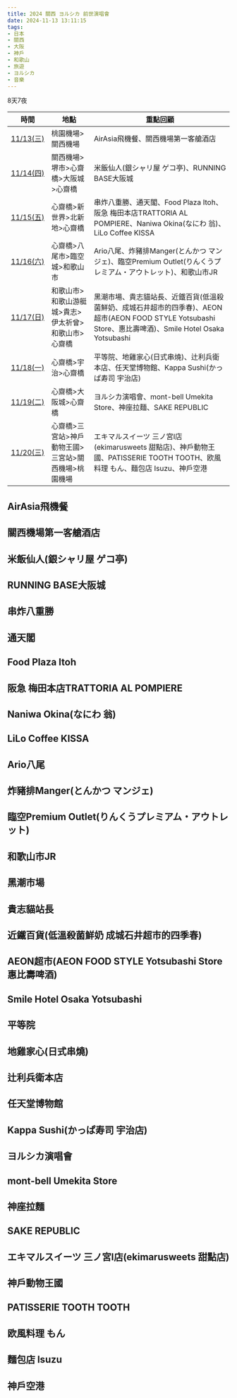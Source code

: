 ```yaml
---
title: 2024 關西 ヨルシカ 前世演唱會
date: 2024-11-13 13:11:15
tags:
- 日本
- 關西
- 大阪
- 神戶
- 和歌山
- 旅遊
- ヨルシカ
- 音樂
---
```


8天7夜

|時間|地點|重點回顧|
|---|---|---|
|[11/13(三)](#11-13)|桃園機場>關西機場|AirAsia飛機餐、關西機場第一客艙酒店|
|[11/14(四)](#11-14)|關西機場>堺市>心齋橋>大阪城>心齋橋|米飯仙人(銀シャリ屋 ゲコ亭)、RUNNING BASE大阪城|
|[11/15(五)](#11-15)|心齋橋>新世界>北新地>心齋橋|串炸八重勝、通天閣、Food Plaza Itoh、阪急 梅田本店TRATTORIA AL POMPIERE、Naniwa Okina(なにわ 翁)、LiLo Coffee KISSA|
|[11/16(六)](#11-16)|心齋橋>八尾市>臨空城>和歌山市|Ario八尾、炸豬排Manger(とんかつ マンジェ)、臨空Premium Outlet(りんくうプレミアム・アウトレット)、和歌山市JR|
|[11/17(日)](#11-17)|和歌山市>和歌山游艇城>貴志>伊太祈曾>和歌山市>心齋橋|黑潮市場、貴志貓站長、近鐵百貨(低溫殺菌鮮奶、成城石井超市的四季春)、AEON超市(AEON FOOD STYLE Yotsubashi Store、惠比壽啤酒)、Smile Hotel Osaka Yotsubashi|
|[11/18(一)](#11-18)|心齋橋>宇治>心齋橋|平等院、地雞家心(日式串燒)、辻利兵衛本店、任天堂博物館、Kappa Sushi(かっぱ寿司 宇治店)|
|[11/19(二)](#11-19)|心齋橋>大阪城>心齋橋|ヨルシカ演唱會、mont-bell Umekita Store、神座拉麵、SAKE REPUBLIC|
|[11/20(三)](#11-20)|心齋橋>三宮站>神戶動物王國>三宮站>關西機場>桃園機場|エキマルスイーツ 三ノ宮Ⅰ店(ekimarusweets 甜點店)、神戶動物王國、PATISSERIE TOOTH TOOTH、欧風料理 もん、麵包店 Isuzu、神戶空港|


## AirAsia飛機餐

## 關西機場第一客艙酒店

## 米飯仙人(銀シャリ屋 ゲコ亭)

## RUNNING BASE大阪城

## 串炸八重勝

## 通天閣

## Food Plaza Itoh

## 阪急 梅田本店TRATTORIA AL POMPIERE

## Naniwa Okina(なにわ 翁)

## LiLo Coffee KISSA

## Ario八尾

## 炸豬排Manger(とんかつ マンジェ)

## 臨空Premium Outlet(りんくうプレミアム・アウトレット)

## 和歌山市JR

## 黑潮市場

## 貴志貓站長

## 近鐵百貨(低溫殺菌鮮奶 成城石井超市的四季春)

## AEON超市(AEON FOOD STYLE Yotsubashi Store 惠比壽啤酒)

## Smile Hotel Osaka Yotsubashi

## 平等院

## 地雞家心(日式串燒)

## 辻利兵衛本店

## 任天堂博物館

## Kappa Sushi(かっぱ寿司 宇治店)

## ヨルシカ演唱會

## mont-bell Umekita Store

## 神座拉麵

## SAKE REPUBLIC

## エキマルスイーツ 三ノ宮Ⅰ店(ekimarusweets 甜點店)

## 神戶動物王國

## PATISSERIE TOOTH TOOTH

## 欧風料理 もん

## 麵包店 Isuzu

## 神戶空港

